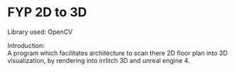 # FYP 2D to 3D

Library used: OpenCV

Introduction:  
A program which facilitates architecture to scan there 2D floor plan into 3D visualization, by rendering into irrlitch 3D and unreal engine 4.
